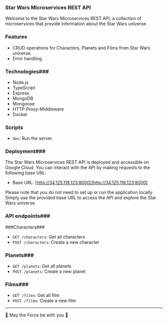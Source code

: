 ### Star Wars Microservices REST API ###

Welcome to the Star Wars Microservices REST API, a collection of microservices that provide information about the Star Wars universe.

### Features ###

- CRUD operations for Characters, Planets and Films from Star Wars universe.
- Error handling

### Technologies###

- Node.js
- TypeScript
- Express
- MongoDB
- Mongoose
- HTTP-Proxy-Middleware
- Docker

### Scripts

- `dev`: Run the server.

### Deployment###

The Star Wars Microservices REST API is deployed and accessible on Google Cloud. You can interact with the API by making requests to the following base URL:

- Base URL: [http://34.125.118.123:8000](http://34.125.118.123:8000)

Please note that you do not need to set up or run the application locally. Simply use the provided base URL to access the API and explore the Star Wars universe.

### API endpoints###

###Characters###

- `GET /characters`: Get all characters
- `POST /characters`: Create a new character

### Planets###

- `GET /planets`: Get all planets
- `POST /planets`: Create a new planet

### Films###

- `GET /films`: Get all film
- `POST /films`: Create a new film

---

🚀 May the Force be with you 🌟
